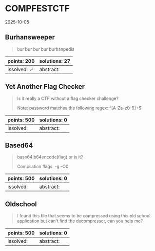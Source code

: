 ﻿# COMPFESTCTF

2025-10-05

## Burhansweeper

> bur bur bur bur burhanpedia

| points: 200 | solutions: 27 |
|-------|-------|
| issolved: ✓ | abstract:  |

## Yet Another Flag Checker

> Is it really a CTF without a flag checker challenge?
> 
> Note: password matches the following regex: ^[A-Za-z0-9]+$

| points: 500 | solutions: 0 |
|-------|-------|
| issolved:  | abstract:  |

## Based64

> base64.b64encode(flag) or is it?
> 
> Compilation flags: -g -O0

| points: 500 | solutions: 0 |
|-------|-------|
| issolved:  | abstract:  |

## Oldschool

> I found this file that seems to be compressed using this old school application but can't find the decompressor, can you help me?

| points: 500 | solutions: 0 |
|-------|-------|
| issolved:  | abstract:  |

